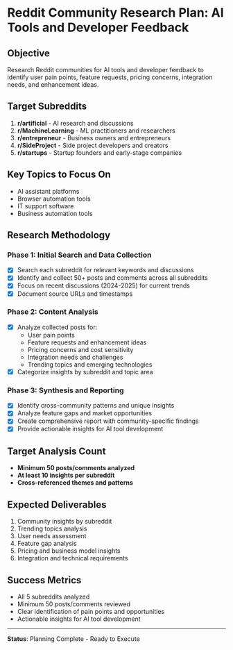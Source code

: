 # Reddit Community Research Plan: AI Tools and Developer Feedback

## Objective
Research Reddit communities for AI tools and developer feedback to identify user pain points, feature requests, pricing concerns, integration needs, and enhancement ideas.

## Target Subreddits
1. **r/artificial** - AI research and discussions
2. **r/MachineLearning** - ML practitioners and researchers  
3. **r/entrepreneur** - Business owners and entrepreneurs
4. **r/SideProject** - Side project developers and creators
5. **r/startups** - Startup founders and early-stage companies

## Key Topics to Focus On
- AI assistant platforms
- Browser automation tools
- IT support software
- Business automation tools

## Research Methodology

### Phase 1: Initial Search and Data Collection
- [x] Search each subreddit for relevant keywords and discussions
- [x] Identify and collect 50+ posts and comments across all subreddits
- [x] Focus on recent discussions (2024-2025) for current trends
- [x] Document source URLs and timestamps

### Phase 2: Content Analysis
- [x] Analyze collected posts for:
  - User pain points
  - Feature requests and enhancement ideas
  - Pricing concerns and cost sensitivity
  - Integration needs and challenges
  - Trending topics and emerging technologies
- [x] Categorize insights by subreddit and topic area

### Phase 3: Synthesis and Reporting
- [x] Identify cross-community patterns and unique insights
- [x] Analyze feature gaps and market opportunities
- [x] Create comprehensive report with community-specific findings
- [x] Provide actionable insights for AI tool development

## Target Analysis Count
- **Minimum 50 posts/comments analyzed**
- **At least 10 insights per subreddit**
- **Cross-referenced themes and patterns**

## Expected Deliverables
1. Community insights by subreddit
2. Trending topics analysis
3. User needs assessment
4. Feature gap analysis
5. Pricing and business model insights
6. Integration and technical requirements

## Success Metrics
- All 5 subreddits analyzed
- Minimum 50 posts/comments reviewed
- Clear identification of pain points and opportunities
- Actionable insights for AI tool development

---
**Status**: Planning Complete - Ready to Execute
